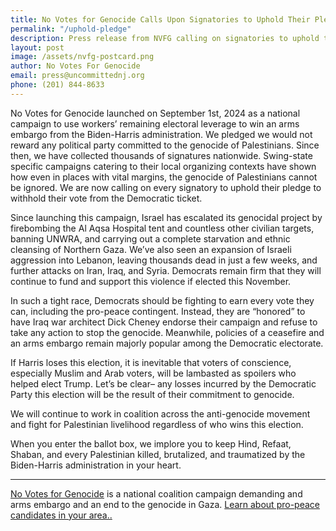 ```yaml
---
title: No Votes for Genocide Calls Upon Signatories to Uphold Their Pledge
permalink: "/uphold-pledge"
description: Press release from NVFG calling on signatories to uphold their pledge
layout: post
image: /assets/nvfg-postcard.png
author: No Votes For Genocide
email: press@uncommittednj.org
phone: (201) 844-8633
---
```

No Votes for Genocide launched on September 1st, 2024 as a national campaign to use workers’ remaining electoral leverage to win an arms embargo from the Biden-Harris administration. We pledged we would not reward any political party committed to the genocide of Palestinians. Since then, we have collected thousands of signatures nationwide. Swing-state specific campaigns catering to their local organizing contexts have shown how even in places with vital margins, the genocide of Palestinians cannot be ignored. We are now calling on every signatory to uphold their pledge to withhold their vote from the Democratic ticket.

Since launching this campaign, Israel has escalated its genocidal project by firebombing the Al Aqsa Hospital tent and countless other civilian targets, banning UNWRA, and carrying out a complete starvation and ethnic cleansing of Northern Gaza. We’ve also seen an expansion of Israeli aggression into Lebanon, leaving thousands dead in just a few weeks, and further attacks on Iran, Iraq, and Syria. Democrats remain firm that they will continue to fund and support this violence if elected this November.

In such a tight race, Democrats should be fighting to earn every vote they can, including the pro-peace contingent. Instead, they are “honored” to have Iraq war architect Dick Cheney endorse their campaign and refuse to take any action to stop the genocide. Meanwhile, policies of a ceasefire and an arms embargo remain majorly popular among the Democratic electorate.

If Harris loses this election, it is inevitable that voters of conscience, especially Muslim and Arab voters, will be lambasted as spoilers who helped elect Trump. Let’s be clear– any losses incurred by the Democratic Party this election will be the result of their commitment to genocide.

We will continue to work in coalition across the anti-genocide movement and fight for Palestinian livelihood regardless of who wins this election.

When you enter the ballot box, we implore you to keep Hind, Refaat, Shaban, and every Palestinian killed, brutalized, and traumatized by the Biden-Harris administration in your heart.

---

[No Votes for Genocide](https://novotesforgenocide.org/) is a national coalition campaign demanding and arms embargo and an end to the genocide in Gaza. [Learn about pro-peace candidates in your area..](https://voteforpeace.info/)
